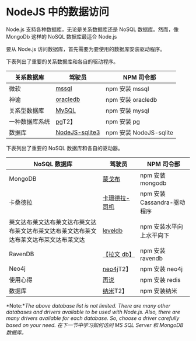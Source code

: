 # NodeJS 中的数据访问



Node.js 支持各种数据库，无论是关系数据库还是 NoSQL 数据库。然而，像 MongoDb 这样的 NoSQL 数据库最适合 Node.js

要从 Node.js 访问数据库，首先需要为要使用的数据库安装驱动程序。

下表列出了重要的关系数据库和各自的驱动程序。

| 关系数据库 | 驾驶员 | NPM 司令部 |
| --- | --- | --- |
| 微软 | [mssql](https://www.npmjs.com/package/mssql) | npm 安装 mssql |
| 神谕 | [oracledb](https://www.npmjs.com/package/oracledb) | npm 安装 oracledb |
| 关系型数据库 | [MySQL](https://www.npmjs.com/package/mysql) | npm 安装 mysql |
| 一种数据库系统 | [pg](https://www.npmjs.com/package/pg)T2】 | npm 安装 pg |
| 数据库 | [NodeJS-sqlite3](https://github.com/mapbox/node-sqlite3) | npm 安装 NodeJS-sqlite |

下表列出了重要的 NoSQL 数据库和各自的驱动器。

| NoSQL 数据库 | 驾驶员 | NPM 司令部 |
| --- | --- | --- |
| MongoDB | [蒙戈布](https://www.npmjs.com/package/mongodb) | npm 安装 mongodb |
| 卡桑德拉 | [卡珊德拉-司机](https://www.npmjs.com/package/cassandra-driver) | npm 安装 Cassandra-驱动程序 |
| 莱文达布莱文达布莱文达布莱文达布莱文达布莱文达布莱文达布莱文达布莱文达布莱文达布莱文达 | [leveldb](https://www.npmjs.com/package/leveldb) | npm 安装水平向上水平向下 |
| RavenDB | [【拉文 db】](https://www.npmjs.com/package/ravendb) | npm 安装 ravendb |
| Neo4j | [neo4j](https://www.npmjs.com/package/neo4j)T2】 | npm 安装 neo4j |
| 使用心得 | [再说](https://npmjs.org/package/redis) | npm 安装 redis |
| 数据库 | [纳米](https://www.npmjs.com/package/nano)T2】 | npm 安装纳米 |

*Note:**The above database list is not limited. There are many other databases and drivers available to be used with Node.js. Also, there are many drivers available for each database. So, choose a driver carefully based on your need.* *在下一节中学习如何访问 MS SQL Server 和 MongoDB 数据库。*